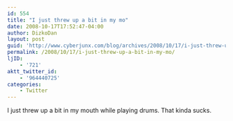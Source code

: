 ```yaml
---
id: 554
title: "I just threw up a bit in my mo"
date: 2008-10-17T17:52:47-04:00
author: DizkoDan
layout: post
guid: 'http://www.cyberjunx.com/blog/archives/2008/10/17/i-just-threw-up-a-bit-in-my-mo/'
permalink: /2008/10/17/i-just-threw-up-a-bit-in-my-mo/
ljID:
    - '721'
aktt_twitter_id:
    - '964440725'
categories:
    - Twitter
---
```


I just threw up a bit in my mouth while playing drums. That kinda sucks.